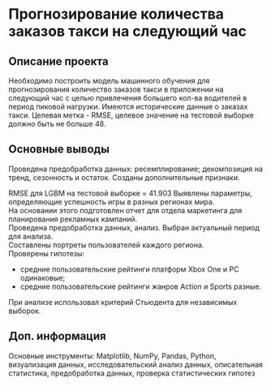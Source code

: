 # Прогнозирование количества заказов такси на следующий час

## Описание проекта
Необходимо построить модель машинного обучения для прогнозирования количество заказов такси в приложении на следующий час с целью привлечения большего кол-ва водителей в период пиковой нагрузки.
Имеются исторические данные о заказах такси.
Целевая метка - RMSE, целевое значение на тестовой выборке должно быть не больше 48.

## Основные выводы
Проведена предобработка данных: ресемплирование; декомпозиция на тренд, сезонность и остаток.
Созданы дополнительные признаки.

RMSE для LGBM на тестовой выборке = 41.903
Выявлены параметры, определяющие успешность игры в разных регионах мира.  
На основании этого подготовлен отчет для отдела маркетинга для планирования рекламных кампаний.  
Проведена предобработка данных, анализ. Выбран актуальный период для анализа.  
Составлены портреты пользователей каждого региона.  
Проверены гипотезы:  
- средние пользовательские рейтинги платформ Xbox One и PC одинаковые;  
- средние пользовательские рейтинги жанров Action и Sports разные.

При анализе использовал критерий Стьюдента для независимых выборок.  

## Доп. информация
Основные инструменты: Matplotlib, NumPy, Pandas, Python, визуализация данных,
исследовательский анализ данных, описательная статистика, предобработка данных, проверка статистических гипотез

